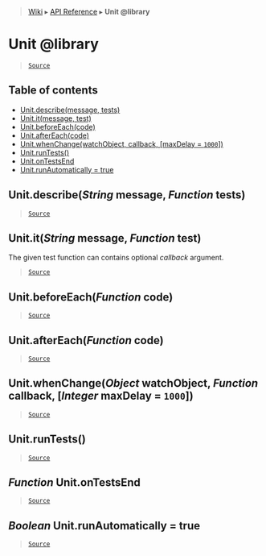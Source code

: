 > [Wiki](Home) ▸ [API Reference](API-Reference) ▸ **Unit @library**

Unit @library
=============

> [`Source`](/Neft-io/neft/tree/master/src/unit/index.litcoffee#unit-library)

## Table of contents
  * [Unit.describe(message, tests)](#unitdescribestring-message-function-tests)
  * [Unit.it(message, test)](#unititstring-message-function-test)
  * [Unit.beforeEach(code)](#unitbeforeeachfunction-code)
  * [Unit.afterEach(code)](#unitaftereachfunction-code)
  * [Unit.whenChange(watchObject, callback, [maxDelay = `1000`])](#unitwhenchangeobject-watchobject-function-callback-integer-maxdelay--1000)
  * [Unit.runTests()](#unitruntests)
  * [Unit.onTestsEnd](#function-unitontestsend)
  * [Unit.runAutomatically = true](#boolean-unitrunautomatically--true)

Unit.describe(*String* message, *Function* tests)
-------------------------------------------------

> [`Source`](/Neft-io/neft/tree/master/src/unit/index.litcoffee#unitdescribestring-message-function-tests)

Unit.it(*String* message, *Function* test)
------------------------------------------

The given test function can contains optional *callback* argument.

> [`Source`](/Neft-io/neft/tree/master/src/unit/index.litcoffee#unititstring-message-function-test)

Unit.beforeEach(*Function* code)
--------------------------------

> [`Source`](/Neft-io/neft/tree/master/src/unit/index.litcoffee#unitbeforeeachfunction-code)

Unit.afterEach(*Function* code)
-------------------------------

> [`Source`](/Neft-io/neft/tree/master/src/unit/index.litcoffee#unitaftereachfunction-code)

Unit.whenChange(*Object* watchObject, *Function* callback, [*Integer* maxDelay = `1000`])
-----------------------------------------------------------------------------------------

> [`Source`](/Neft-io/neft/tree/master/src/unit/index.litcoffee#unitwhenchangeobject-watchobject-function-callback-integer-maxdelay--1000)

Unit.runTests()
---------------

> [`Source`](/Neft-io/neft/tree/master/src/unit/index.litcoffee#unitruntests)

*Function* Unit.onTestsEnd
--------------------------

> [`Source`](/Neft-io/neft/tree/master/src/unit/index.litcoffee#function-unitontestsend)

*Boolean* Unit.runAutomatically = true
--------------------------------------

> [`Source`](/Neft-io/neft/tree/master/src/unit/index.litcoffee#boolean-unitrunautomatically--true)

